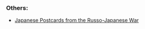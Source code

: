 


### Others:
* [Japanese Postcards from the Russo-Japanese War](https://ocw.mit.edu/ans7870/21f/21f.027/asia_rising/index.html)
